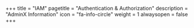 +++
title = "IAM"
pagetitle = "Authentication & Authorization"
description = "AdminX Information"
icon = "fa-info-circle"
weight = 1
alwaysopen = false
+++



